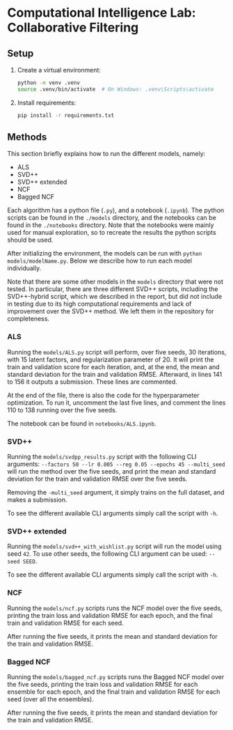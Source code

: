 # Computational Intelligence Lab: Collaborative Filtering

## Setup
1. Create a virtual environment:
   ```bash
   python -m venv .venv
   source .venv/bin/activate  # On Windows: .venv\Scripts\activate
   ````
2. Install requirements:
   ```bash
   pip install -r requirements.txt
   ```

## Methods
This section briefly explains how to run the different models, namely:
 - ALS
 - SVD++
 - SVD++ extended
 - NCF
 - Bagged NCF

Each algorithm has a python file (```.py```), and a notebook (```.ipynb```).
The python scripts can be found in the ```./models``` directory, and the notebooks 
can be found in the ```./notebooks``` directory.
Note that the notebooks were mainly used for manual exploration, so to recreate the results 
the python scripts should be used.

After initializing the environment, the models can be run with ```python models/modelName.py```.
Below we describe how to run each model individually.

Note that there are some other models in the ```models``` directory that were not tested.
In particular, there are three different SVD++ scripts, including the SVD++-hybrid script,
which we described in the report, but did not include in testing due to its high 
computational requirements and lack of improvement over the SVD++ method.
We left them in the repository for completeness.

### ALS
Running the ```models/ALS.py``` script will perform, over five seeds, 30 iterations, with 15 latent factors, and regularization parameter of 20.
It will print the train and validation score for each iteration, and, at the end, the mean and standard deviation for the train and validation RMSE.
Afterward, in lines 141 to 156 it outputs a submission. These lines are commented.

At the end of the file, there is also the code for the hyperparameter optimization. To run it, uncomment the last five lines, and comment
the lines 110 to 138 running over the five seeds.

The notebook can be found in ```notebooks/ALS.ipynb```.

### SVD++
Running the ```models/svdpp_results.py``` script with the following CLI arguments: ```--factors 50 --lr 0.005 --reg 0.05 --epochs 45 --multi_seed```
will run the method over the five seeds, and print the mean and standard deviation for the train and validation RMSE over the five seeds.

Removing the ```-multi_seed``` argument, it simply trains on the full dataset, and makes a submission.

To see the different available CLI arguments simply call the script with ```-h```.

### SVD++ extended
Running the ```models/svd++_with_wishlist.py``` script will run the model using seed ```42```.
To use other seeds, the following CLI argument can be used: ```--seed SEED```.

To see the different available CLI arguments simply call the script with ```-h```.

### NCF
Running the ```models/ncf.py``` scripts runs the NCF model over the five seeds, printing 
the train loss and validation RMSE for each epoch, and the final train and validation RMSE 
for each seed.

After running the five seeds, it prints the mean and standard deviation for the train and validation RMSE.

### Bagged NCF
Running the ```models/bagged_ncf.py``` scripts runs the Bagged NCF model over the five seeds, printing 
the train loss and validation RMSE for each ensemble for each epoch, 
and the final train and validation RMSE for each seed (over all the ensembles).

After running the five seeds, it prints the mean and standard deviation for the train and validation RMSE.
